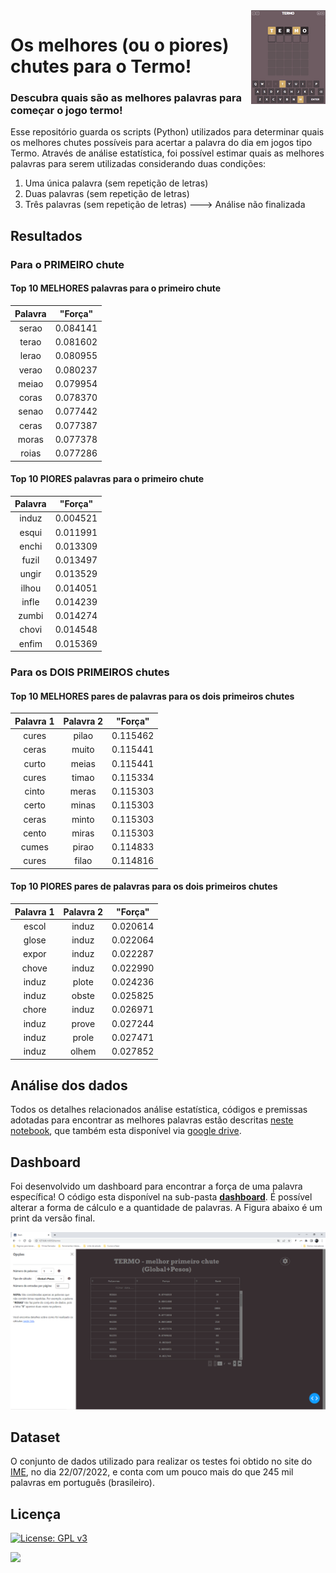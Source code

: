 <img src="icon.PNG" align="right" />

# Os melhores (ou o piores) chutes para o Termo!

### Descubra quais são as melhores palavras para começar o jogo termo!

Esse repositório guarda os scripts (Python) utilizados para determinar quais os melhores chutes possíveis para acertar a palavra do dia em jogos tipo Termo. Através de análise estatística, foi possível estimar quais as melhores palavras para serem utilizadas considerando duas condições:

1. Uma única palavra (sem repetição de letras)
2. Duas palavras (sem repetição de letras)
3. Três palavras (sem repetição de letras)   ---> Análise não finalizada


## Resultados

### Para o PRIMEIRO chute

#### Top 10 MELHORES palavras para o primeiro chute

| Palavra | "Força" |
| :-: | :-: 
| serao | 0.084141 |
| terao | 0.081602 |
| lerao | 0.080955 |
| verao | 0.080237 |
| meiao | 0.079954 |
| coras | 0.078370 |
| senao | 0.077442 |
| ceras | 0.077387 |
| moras | 0.077378 |
| roias | 0.077286 |


#### Top 10 PIORES palavras para o primeiro chute

| Palavra | "Força" |
| :-: | :-: |
| induz | 0.004521 |
| esqui | 0.011991 |
| enchi | 0.013309 |
| fuzil | 0.013497 |
| ungir | 0.013529 |
| ilhou | 0.014051 |
| infle | 0.014239 |
| zumbi | 0.014274 |
| chovi | 0.014548 |
| enfim | 0.015369 |



### Para os DOIS PRIMEIROS chutes

#### Top 10 MELHORES pares de palavras para os dois primeiros chutes

| Palavra 1 | Palavra 2 | "Força" |
| :-: | :-: | :-: |
| cures	| pilao | 0.115462 |
| ceras | muito | 0.115441 |
| curto | meias | 0.115441 |
| cures | timao | 0.115334 |
| cinto | meras | 0.115303 |
| certo | minas | 0.115303 |
| ceras | minto | 0.115303 |
| cento | miras | 0.115303 |
| cumes | pirao	| 0.114833 |
| cures | filao	| 0.114816 |


#### Top 10 PIORES pares de palavras para os dois primeiros chutes

| Palavra 1 | Palavra 2 | "Força" |
| :-: | :-: | :-: |
| escol	| induz	| 0.020614	|
| glose	| induz	| 0.022064 |
| expor	| induz	| 0.022287 |
| chove	| induz	| 0.022990 |
| induz	| plote	| 0.024236 |
| induz	| obste	| 0.025825 |
| chore	| induz	| 0.026971 |
| induz	| prove	| 0.027244 |
| induz	| prole | 0.027471 |
| induz	| olhem	| 0.027852 |



## Análise dos dados

Todos os detalhes relacionados análise estatística, códigos e premissas adotadas para encontrar as melhores palavras estão descritas [neste notebook](https://github.com/andersonmdcanteli/termo/blob/main/termo_analysis.ipynb), que também esta disponível via [google drive](https://colab.research.google.com/drive/1vmq6Hq2CaDEudNHVUDNd9e6bS1fikJqj?usp=sharing).

## Dashboard

Foi desenvolvido um dashboard para encontrar a força de uma palavra específica! O código esta disponível na sub-pasta **[dashboard](https://github.com/andersonmdcanteli/termo/tree/main/dashboard)**. É possível alterar a forma de cálculo e a quantidade de palavras. A Figura abaixo é um print da versão final.


<p align="center">
<img src="https://raw.githubusercontent.com/andersonmdcanteli/termo/main/images/screenshot.PNG" alt="screenshot doa dashboard finalizando, mostrando o painel de confingurações" width="800px">
</p>


## Dataset

O conjunto de dados utilizado para realizar os testes foi obtido no site do [IME](https://www.ime.usp.br/~pf/dicios/index.html), no dia 22/07/2022, e conta com um pouco mais do que 245 mil palavras em português (brasileiro).



## Licença

[![License: GPL v3](https://img.shields.io/badge/License-GPL%20v3-blue.svg)](https://www.gnu.org/licenses/gpl-3.0)

<img src="https://img.shields.io/badge/dash-008DE4?style=for-the-badge&logo=dash&logoColor=white">

